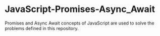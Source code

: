 # JavaScript-Promises-Async_Await
Promises and Async Await concepts of JavaScript are used to solve the problems defined in this repository.
